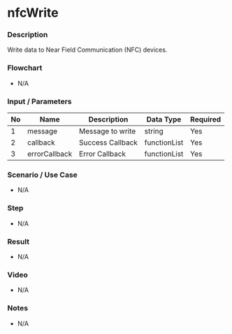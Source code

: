 # nfcWrite

### Description

Write data to Near Field Communication (NFC) devices.

### Flowchart

- N/A

### Input / Parameters

| No | Name | Description | Data Type | Required |
| ------ | ------ | ------ |------ | ------ |
| 1 | message | Message to write | string | Yes |
| 2 | callback | Success Callback | functionList | Yes | 
| 3 | errorCallback | Error Callback | functionList | Yes | 

### Scenario / Use Case

- N/A

### Step

- N/A

### Result

- N/A

### Video

- N/A

### Notes

- N/A